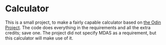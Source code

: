 # Calculator
This is a small project, to make a fairly capable calculator based on [the Odin Project](https://theodinproject.com/lessons/calculator). The code does everything in the requirements and all the extra credits; save one. The project did not specify MDAS as a requirement, but this calculator will make use of it.